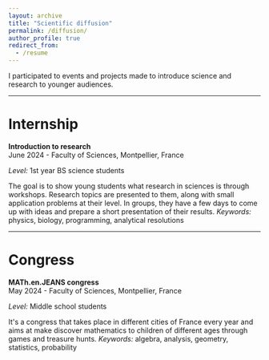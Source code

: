 ```yaml
---
layout: archive
title: "Scientific diffusion"
permalink: /diffusion/
author_profile: true
redirect_from:
  - /resume
---
```


I participated to events and projects made to introduce science and research to younger audiences.

***

Internship
======

<b>Introduction to research</b>
<br>June 2024 - Faculty of Sciences, Montpellier, France

<i>Level:</i> 1st year BS science students

The goal is to show young students what research in sciences is through workshops. Research topics are presented to them, along with small application problems at their level. In groups, they have a few days to come up with ideas and prepare a short presentation of their results.
<i>Keywords:</i> physics, biology, programming, analytical resolutions

***

Congress
======

<b>MATh.en.JEANS congress</b>
<br>May 2024 - Faculty of Sciences, Montpellier, France

<i>Level:</i> Middle school students

It's a congress that takes place in different cities of France every year and aims at make discover mathematics to children of different ages through games and treasure hunts.
<i>Keywords:</i> algebra, analysis, geometry, statistics, probability
